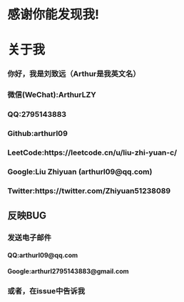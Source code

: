 <h1>感谢你能发现我!</h1>
<h1>关于我</h1>
<h3>你好，我是刘致远（Arthur是我英文名）</h3>
<h3>微信(WeChat):ArthurLZY</h3>
<h3>QQ:2795143883</h3>
<h3>Github:arthurl09</h3>
<h3>LeetCode:https://leetcode.cn/u/liu-zhi-yuan-c/</h3>
<h3>Google:Liu Zhiyuan (arthurl09@qq.com)</h3>
<h3>Twitter:https://twitter.com/Zhiyuan51238089</h3>
<h2>反映BUG</h2>
<h3>发送电子邮件</h3>
<h4>QQ:arthurl09@qq.com</h4>
<h4>Google:arthurl2795143883@gmail.com</h4>
<h3>或者，在issue中告诉我</h3>

